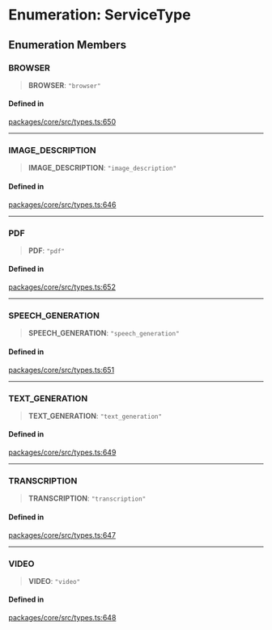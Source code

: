 # Enumeration: ServiceType

## Enumeration Members

### BROWSER

> **BROWSER**: `"browser"`

#### Defined in

[packages/core/src/types.ts:650](https://github.com/okcashpro/okai/blob/7fcf54e7fb2ba027d110afcc319c0b01b3f181dc/packages/core/src/types.ts#L650)

---

### IMAGE_DESCRIPTION

> **IMAGE_DESCRIPTION**: `"image_description"`

#### Defined in

[packages/core/src/types.ts:646](https://github.com/okcashpro/okai/blob/7fcf54e7fb2ba027d110afcc319c0b01b3f181dc/packages/core/src/types.ts#L646)

---

### PDF

> **PDF**: `"pdf"`

#### Defined in

[packages/core/src/types.ts:652](https://github.com/okcashpro/okai/blob/7fcf54e7fb2ba027d110afcc319c0b01b3f181dc/packages/core/src/types.ts#L652)

---

### SPEECH_GENERATION

> **SPEECH_GENERATION**: `"speech_generation"`

#### Defined in

[packages/core/src/types.ts:651](https://github.com/okcashpro/okai/blob/7fcf54e7fb2ba027d110afcc319c0b01b3f181dc/packages/core/src/types.ts#L651)

---

### TEXT_GENERATION

> **TEXT_GENERATION**: `"text_generation"`

#### Defined in

[packages/core/src/types.ts:649](https://github.com/okcashpro/okai/blob/7fcf54e7fb2ba027d110afcc319c0b01b3f181dc/packages/core/src/types.ts#L649)

---

### TRANSCRIPTION

> **TRANSCRIPTION**: `"transcription"`

#### Defined in

[packages/core/src/types.ts:647](https://github.com/okcashpro/okai/blob/7fcf54e7fb2ba027d110afcc319c0b01b3f181dc/packages/core/src/types.ts#L647)

---

### VIDEO

> **VIDEO**: `"video"`

#### Defined in

[packages/core/src/types.ts:648](https://github.com/okcashpro/okai/blob/7fcf54e7fb2ba027d110afcc319c0b01b3f181dc/packages/core/src/types.ts#L648)
